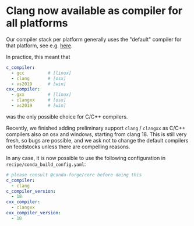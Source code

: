 # Clang now available as compiler for all platforms

Our compiler stack per platform generally uses the "default" compiler for that
platform, see e.g. [here](https://conda-forge.org/docs/maintainer/infrastructure/#compilers-and-runtimes).

In practice, this meant that

```yaml
c_compiler:
  - gcc         # [linux]
  - clang       # [osx]
  - vs2019      # [win]
cxx_compiler:
  - gxx         # [linux]
  - clangxx     # [osx]
  - vs2019      # [win]
```

was the only possible choice for C/C++ compilers.

Recently, we finished adding preliminary support `clang` / `clangxx` as
C/C++ compilers also on osx and windows, starting from clang 18.
This is still very fresh, so bugs are possible, and we ask not to change
the default compilers on feedstocks unless there are compelling reasons.

In any case, it is now possible to use the following configuration in
`recipe/conda_build_config.yaml`:

```yaml
# please consult @conda-forge/core before doing this
c_compiler:
  - clang
c_compiler_version:
  - 18
cxx_compiler:
  - clangxx
cxx_compiler_version:
  - 18
```
